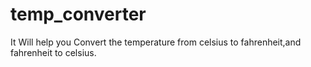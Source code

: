 # temp_converter
It Will help you Convert the temperature from celsius to fahrenheit,and fahrenheit to celsius.
